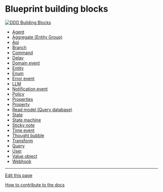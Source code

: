 # Blueprint building blocks
[![DDD Building Blocks](https://markdown-videos-api.jorgenkh.no/url?url=https%3A%2F%2Fwww.youtube.com%2Fwatch%3Fv%3DxFl-QQZJFTA%26list%3DPLOyG8qZUD3LOKsnI5kejOW9xcsc7M2cdW)](https://www.youtube.com/watch?v=xFl-QQZJFTA&list=PLOyG8qZUD3LOKsnI5kejOW9xcsc7M2cdW)
 
- [Agent](Agent/README.md) 
- [Aggregate (Entity Group)](Aggregate/README.md)
- [Api](API/README.md) 
- [Branch](Branch/README.md) 
- [Command](Command/README.md) 
- [Delay](Delay/README.md)  
- [Domain event](DomainEvent/README.md) 
- [Entity](Entity/README.md) 
- [Enum](Enum/README.md) 
- [Error event](ErrorEvent/README.md) 
- [LLM](LLM/README.md) 
- [Notification event](NotificationEvent/README.md) 
- [Policy](Policy/README.md) 
- [Properties](Properties/README.md) 
- [Property](Property/README.md) 
- [Read model (Query database)](Aggregate/README.md)
- [State](User/README.md)
- [State machine](StateMachine/README.md)
- [Sticky note](StickyNote/README.md)
- [Time event](TimeEvent/README.md) 
- [Thought bubble](ThoughtBubble/README.md)
- [Transform](Transform/README.md) 
- [Query](Query/README.md) 
- [User](User/README.md) 
- [Value object](ValueObject/README.md) 
- [Webhook](Webhook/README.md) 


---
[Edit this page](https://github.com/saascade/platform.saascade.com/edit/main/Hub/Organizations/Projects/Design/SubdomainWorkflows/BlueprintEditor/Blocks/README.md)

[How to contribute to the docs](../../../../../../../General/HowToContribute/README.md)

<!-- MS Clarity. We use this so that we know what people need help with, otherwise we'd be wasting a lot of time just guessing. --> 
<script type="text/javascript"> (function(c,l,a,r,i,t,y){ c[a]=c[a]||function(){(c[a].q=c[a].q||[]).push(arguments)}; t=l.createElement(r);t.async=1;t.src="https://www.clarity.ms/tag/"+i;  y=l.getElementsByTagName(r)[0];y.parentNode.insertBefore(t,y); })(window, document, "clarity", "script", "sdby7q18rz"); </script>
